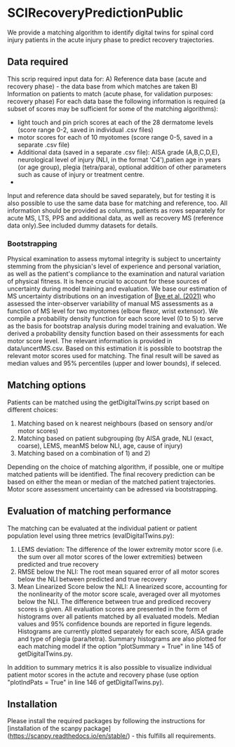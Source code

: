 # SCIRecoveryPredictionPublic

We provide a matching algorithm to identify digital twins for spinal cord injury patients in the acute injury phase to predict recovery trajectories. 

## Data required
This scrip required input data for: 
A) Reference data base (acute and recovery phase) - the data base from which matches are taken
B) Information on patients to match (acute phase, for validation purposes: recovery phase)
For each data base the following information is required (a subset of scores may be sufficient for some of the matching algorithms): 
- light touch and pin prich scores at each of the 28 dermatome levels (score range 0-2, saved in individual .csv files)
- motor scores for each of 10 myotomes (score range 0-5, saved in a separate .csv file)
- Additional data (saved in a separate .csv file): AISA grade (A,B,C,D,E), neurological level of injury (NLI, in the format 'C4'),patien age in years (or age group), plegia (tetra/para), optional addition of other parameters such as cause of injury or treatment centre. 
- 
Input and reference data should be saved separately, but for testing it is also possible to use the same data base for matching and reference, too. All information should be provided as columns, patients as rows separately for acute MS, LTS, PPS and additional data, as well as recovery MS (reference data only).See included dummy datasets for details. 

### Bootstrapping
Physical examination to assess mytomal integrity is subject to uncertainty stemming from the physician's level of experience and personal variation, as well as the patient's compliance to the examination and natural variation of physical fitness. It is hence crucial to account for these sources of uncertainty during model training and evaluation. We base our estimation of MS uncertainty distributions on an investigation of [Bye et al. (2021)](https://pubmed.ncbi.nlm.nih.gov/31674263/) who assessed the inter-observer variability of manual MS assessments as a function of MS level for two myotomes (elbow flexor, wrist extensor). We compile a probability density function for each score level (0 to 5) to serve as the basis for bootstrap analysis during model training and evaluation. We derived a probability density function based on their assessments for each motor score level. The relevant information is provided in data/uncertMS.csv. 
Based on this estimation it is possible to bootstrap the relevant motor scores used for matching. The final result will be saved as median values and 95\% percentiles (upper and lower bounds), if seleced. 


## Matching options
Patients can be matched using the getDigitalTwins.py script based on different choices: 

1) Matching based on k nearest neighbours (based on sensory and/or motor scores)
2) Matching based on patient subgrouping (by AISA grade, NLI (exact, coarse), LEMS, meanMS below NLI, age, cause of injury)
3) Matching based on a combination of 1) and 2)

Depending on the choice of matching algorithm, if possible, one or multipe matched patients will be identified. The final recovery prediction can be based on either the mean or median of the matched patient trajectories. Motor score assessment uncertainty can be adressed via bootstrapping. 

## Evaluation of matching performance
The matching can be evaluated at the individual patient or patient population level using three metrics (evalDigitalTwins.py): 
1) LEMS deviation: The difference of the lower extremity motor score (i.e. the sum over all motor scores of the lower extremities) between predicted and true recovery
2) RMSE below the NLI: The root mean squared error of all motor scores below the NLI between predicted and true recovery
3) Mean Linearized Score below the NLI: A linearized score, accounting for the nonlinearity of the motor score scale, averaged over all myotomes below the NLI. The difference between true and prediced recovery scores is given.
All evaluation scores are presented in the form of histograms over all patients matched by all evaluated models. Median values and 95\% confidence bounds are reported in figure legends. Histograms are currently plotted separately for each score, AISA grade and type of plegia (para/tetra). Summary histograms are also plotted for each matching model if the option "plotSummary = True" in line 145 of getDigitalTwins.py.

In addition to summary metrics it is also possible to visualize individual patient motor scores in the actute and recovery phase (use option "plotIndPats = True" in line 146 of getDigitalTwins.py).  

## Installation
Please install the required packages by following the instructions for [installation of the scanpy package] (https://scanpy.readthedocs.io/en/stable/) - this fulfills all requirements. 
